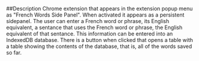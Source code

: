 ##Description
Chrome extension that appears in the extension popup menu as "French Words Side Panel". When activated it appears as a persistent sidepanel. The user can enter a French word or phrase, its English equivalent, a sentance that uses the French word or phrase, the English equivalent of that sentance. This information can be entered into an IndexedDB database. There is a button when clicked that opens a table with a table showing the contents of the database, that is, all of the words saved so far. 